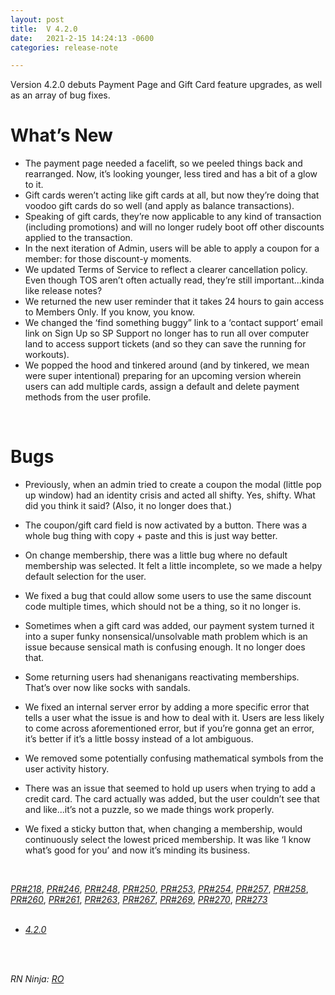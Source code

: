 ```yaml
---
layout: post
title:  V 4.2.0
date:   2021-2-15 14:24:13 -0600
categories: release-note

---
```

Version 4.2.0 debuts Payment Page and Gift Card feature upgrades, as well as an array of bug fixes.

# What’s New
- The payment page needed a facelift, so we peeled things back and rearranged. Now, it’s looking younger, less tired and has a bit of a glow to it.
- Gift cards weren’t acting like gift cards at all, but now they’re doing that voodoo gift cards do so well (and apply as balance transactions).
- Speaking of gift cards, they’re now applicable to any kind of transaction (including promotions) and will no longer rudely boot off other discounts applied to the transaction.
- In the next iteration of Admin, users will be able to apply a coupon for a member: for those discount-y moments. 
- We updated Terms of Service to reflect a clearer cancellation policy. Even though TOS aren’t often actually read, they’re still important...kinda like release notes?
- We returned the new user reminder that it takes 24 hours to gain access to Members Only. If you know, you know. 
- We changed the ‘find something buggy” link to a ‘contact support’ email link on Sign Up so SP Support no longer has to run all over computer land to access support tickets (and so they can save the running for workouts). 
- We popped the hood and tinkered around (and by tinkered, we mean were super intentional) preparing for an upcoming version wherein users can add multiple cards, assign a default and delete payment methods from the user profile. 

<br/>

# Bugs

- Previously, when an admin tried to create a coupon the modal (little pop up window) had an identity crisis and acted all shifty. Yes, shifty. What did you think it said? (Also, it no longer does that.) 

- The coupon/gift card field is now activated by a button. There was a whole bug thing with copy + paste and this is just way better. 

- On change membership, there was a little bug where no default membership was selected. It felt a little incomplete, so we made a helpy default selection for the user. 

- We fixed a bug that could allow some users to use the same discount code multiple times, which should not be a thing, so it no longer is.

- Sometimes when a gift card was added, our payment system turned it into a super funky nonsensical/unsolvable math problem which is an issue because sensical math is confusing enough. It no longer does that. 

- Some returning users had shenanigans reactivating memberships. That’s over now like socks with sandals. 

- We fixed an internal server error by adding a more specific error that tells a user what the issue is and how to deal with it. Users are less likely to come across aforementioned error, but if you’re gonna get an error, it’s better if it’s a little bossy instead of a lot ambiguous. 

- We removed some potentially confusing mathematical symbols from the user activity history. 

- There was an issue that seemed to hold up users when trying to add a credit card. The card actually was added, but the user couldn’t see that and like...it’s not a puzzle, so we made things work properly. 

- We fixed a sticky button that, when changing a membership, would continuously select the lowest priced membership. It was like ‘I know what’s good for you’ and now it’s minding its business.




<br/>

*[PR#218](https://github.com/streetparking/my-streetparking/pull/218)*, *[PR#246](https://github.com/streetparking/my-streetparking/pull/246)*, *[PR#248](https://github.com/streetparking/my-streetparking/pull/248)*, *[PR#250](https://github.com/streetparking/my-streetparking/pull/250)*, *[PR#253](https://github.com/streetparking/my-streetparking/pull/253)*, *[PR#254](https://github.com/streetparking/my-streetparking/pull/254)*, *[PR#257](https://github.com/streetparking/my-streetparking/pull/257)*, *[PR#258](https://github.com/streetparking/my-streetparking/pull/258)*, *[PR#260](https://github.com/streetparking/my-streetparking/pull/260)*, *[PR#261](https://github.com/streetparking/my-streetparking/pull/261)*, *[PR#263](https://github.com/streetparking/my-streetparking/pull/263)*, *[PR#267](https://github.com/streetparking/my-streetparking/pull/267)*, *[PR#269](https://github.com/streetparking/my-streetparking/pull/269)*, *[PR#270](https://github.com/streetparking/my-streetparking/pull/270)*, *[PR#273](https://github.com/streetparking/my-streetparking/pull/273)* 
<br/>
<br/>

 * *[4.2.0](https://github.com/streetparking/my-streetparking/releases/tag/v4.2.0)* 
<br/>
<br/>

_RN Ninja: [RO](https://github.com/robyanna)_
 
 
 